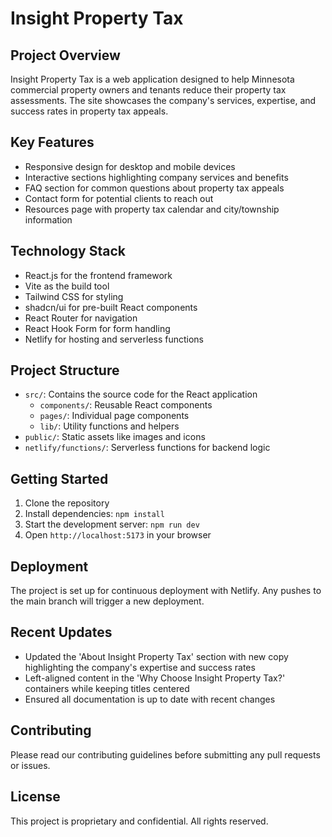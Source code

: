 # Insight Property Tax

## Project Overview

Insight Property Tax is a web application designed to help Minnesota commercial property owners and tenants reduce their property tax assessments. The site showcases the company's services, expertise, and success rates in property tax appeals.

## Key Features

- Responsive design for desktop and mobile devices
- Interactive sections highlighting company services and benefits
- FAQ section for common questions about property tax appeals
- Contact form for potential clients to reach out
- Resources page with property tax calendar and city/township information

## Technology Stack

- React.js for the frontend framework
- Vite as the build tool
- Tailwind CSS for styling
- shadcn/ui for pre-built React components
- React Router for navigation
- React Hook Form for form handling
- Netlify for hosting and serverless functions

## Project Structure

- `src/`: Contains the source code for the React application
  - `components/`: Reusable React components
  - `pages/`: Individual page components
  - `lib/`: Utility functions and helpers
- `public/`: Static assets like images and icons
- `netlify/functions/`: Serverless functions for backend logic

## Getting Started

1. Clone the repository
2. Install dependencies: `npm install`
3. Start the development server: `npm run dev`
4. Open `http://localhost:5173` in your browser

## Deployment

The project is set up for continuous deployment with Netlify. Any pushes to the main branch will trigger a new deployment.

## Recent Updates

- Updated the 'About Insight Property Tax' section with new copy highlighting the company's expertise and success rates
- Left-aligned content in the 'Why Choose Insight Property Tax?' containers while keeping titles centered
- Ensured all documentation is up to date with recent changes

## Contributing

Please read our contributing guidelines before submitting any pull requests or issues.

## License

This project is proprietary and confidential. All rights reserved.
